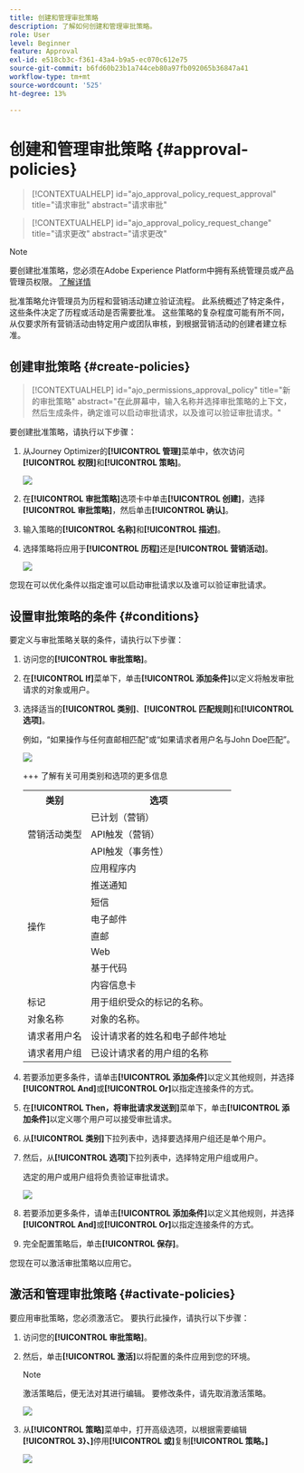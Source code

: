 ```yaml
---
title: 创建和管理审批策略
description: 了解如何创建和管理审批策略。
role: User
level: Beginner
feature: Approval
exl-id: e518cb3c-f361-43a4-b9a5-ec070c612e75
source-git-commit: b6fd60b23b1a744ceb80a97fb092065b36847a41
workflow-type: tm+mt
source-wordcount: '525'
ht-degree: 13%

---
```


# 创建和管理审批策略 {#approval-policies}


>[!CONTEXTUALHELP]
>id="ajo_approval_policy_request_approval"
>title="请求审批"
>abstract="请求审批"

>[!CONTEXTUALHELP]
>id="ajo_approval_policy_request_change"
>title="请求更改"
>abstract="请求更改"


>[!NOTE]
>
>要创建批准策略，您必须在Adobe Experience Platform中拥有系统管理员或产品管理员权限。 [了解详情](https://experienceleague.adobe.com/zh-hans/docs/experience-platform/access-control/home)

批准策略允许管理员为历程和营销活动建立验证流程。 此系统概述了特定条件，这些条件决定了历程或活动是否需要批准。 这些策略的复杂程度可能有所不同，从仅要求所有营销活动由特定用户或团队审核，到根据营销活动的创建者建立标准。

## 创建审批策略 {#create-policies}

>[!CONTEXTUALHELP]
>id="ajo_permissions_approval_policy"
>title="新的审批策略"
>abstract="在此屏幕中，输入名称并选择审批策略的上下文，然后生成条件，确定谁可以启动审批请求，以及谁可以验证审批请求。"

要创建批准策略，请执行以下步骤：

1. 从Journey Optimizer的&#x200B;**[!UICONTROL 管理]**&#x200B;菜单中，依次访问&#x200B;**[!UICONTROL 权限]**&#x200B;和&#x200B;**[!UICONTROL 策略]**。

   ![](assets/policy_create_1.png)

1. 在&#x200B;**[!UICONTROL 审批策略]**&#x200B;选项卡中单击&#x200B;**[!UICONTROL 创建]**，选择&#x200B;**[!UICONTROL 审批策略]**，然后单击&#x200B;**[!UICONTROL 确认]**。

1. 输入策略的&#x200B;**[!UICONTROL 名称]**&#x200B;和&#x200B;**[!UICONTROL 描述]**。

1. 选择策略将应用于&#x200B;**[!UICONTROL 历程]**&#x200B;还是&#x200B;**[!UICONTROL 营销活动]**。

   ![](assets/policy_create_2.png)

您现在可以优化条件以指定谁可以启动审批请求以及谁可以验证审批请求。

## 设置审批策略的条件 {#conditions}

要定义与审批策略关联的条件，请执行以下步骤：

1. 访问您的&#x200B;**[!UICONTROL 审批策略]**。

1. 在&#x200B;**[!UICONTROL If]**&#x200B;菜单下，单击&#x200B;**[!UICONTROL 添加条件]**&#x200B;以定义将触发审批请求的对象或用户。

1. 选择适当的&#x200B;**[!UICONTROL 类别]**、**[!UICONTROL 匹配规则]**&#x200B;和&#x200B;**[!UICONTROL 选项]**。

   例如，“如果操作与任何直邮相匹配”或“如果请求者用户名与John Doe匹配”。

   ![](assets/policy_condition_1.png)

   +++ 了解有关可用类别和选项的更多信息
   <table>
    <tr>
      <th>类别</th>
      <th>选项</th>
    </tr>
    <tr>
      <td rowspan="3">营销活动类型</td>
      <td>已计划（营销）</td>
    </tr>
    <tr>
    <td>API触发（营销）</td>
    </tr>
    <tr>
    <td>API触发（事务性）</td>
    </tr>
    <tr>
    <td rowspan="8">操作</td>
    <td>应用程序内</td>
    </tr>
    <tr>
    <td>推送通知</td>
   </tr>
    <tr>
    <td>短信</td>
    </tr>
    <tr>
    <td>电子邮件</td>
    </tr>
    <tr>
    <td>直邮</td>
    </tr>
    <tr>
    <td>Web</td>
    </tr>
    <tr>
    <td>基于代码</td>
    </tr>
    <tr>
    <td>内容信息卡</td>
    </tr>
    <tr>
    <td>标记</td>
    <td>用于组织受众的标记的名称。 </td>
    </tr>
    <tr>
    <td>对象名称</td>
    <td>对象的名称。</td>
    </tr>
    <tr>
    <td>请求者用户名</td>
    <td>设计请求者的姓名和电子邮件地址</td>
    </tr>
    <tr>
    <td>请求者用户组</td>
    <td>已设计请求者的用户组的名称</td>
    </tr>
    </table>


1. 若要添加更多条件，请单击&#x200B;**[!UICONTROL 添加条件]**&#x200B;以定义其他规则，并选择&#x200B;**[!UICONTROL And]**&#x200B;或&#x200B;**[!UICONTROL Or]**&#x200B;以指定连接条件的方式。

1. 在&#x200B;**[!UICONTROL Then，将审批请求发送到]**&#x200B;菜单下，单击&#x200B;**[!UICONTROL 添加条件]**&#x200B;以定义哪个用户可以接受审批请求。

1. 从&#x200B;**[!UICONTROL 类别]**&#x200B;下拉列表中，选择要选择用户组还是单个用户。

1. 然后，从&#x200B;**[!UICONTROL 选项]**&#x200B;下拉列表中，选择特定用户组或用户。

   选定的用户或用户组将负责验证审批请求。

   ![](assets/policy_condition_2.png)

1. 若要添加更多条件，请单击&#x200B;**[!UICONTROL 添加条件]**&#x200B;以定义其他规则，并选择&#x200B;**[!UICONTROL And]**&#x200B;或&#x200B;**[!UICONTROL Or]**&#x200B;以指定连接条件的方式。

1. 完全配置策略后，单击&#x200B;**[!UICONTROL 保存]**。

您现在可以激活审批策略以应用它。

## 激活和管理审批策略 {#activate-policies}

要应用审批策略，您必须激活它。 要执行此操作，请执行以下步骤：

1. 访问您的&#x200B;**[!UICONTROL 审批策略]**。

1. 然后，单击&#x200B;**[!UICONTROL 激活]**&#x200B;以将配置的条件应用到您的环境。

   >[!NOTE]
   >
   >激活策略后，便无法对其进行编辑。 要修改条件，请先取消激活策略。

   ![](assets/policy_activate_1.png)

1. 从&#x200B;**[!UICONTROL 策略]**&#x200B;菜单中，打开高级选项，以根据需要编辑&#x200B;**[!UICONTROL 3&rbrace;、]**&#x200B;停用&#x200B;**[!UICONTROL 或]**&#x200B;复制&#x200B;**[!UICONTROL 策略。]**

   ![](assets/policy_activate_2.png)
